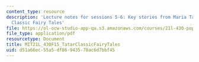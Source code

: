 ```yaml
---
content_type: resource
description: 'Lecture notes for sessions 5-6: Key stories from Maria Tatar''s The
  Classic Fairy Tales'
file: https://ol-ocw-studio-app-qa.s3.amazonaws.com/courses/21l-430-popular-culture-and-narrative-use-and-abuse-of-the-fairy-tale-fall-2015/d51a66ec55a5df86943578ac6d7bbf45_MIT21L_430F15_TatarClassicFairyTales.pdf
file_type: application/pdf
resourcetype: Document
title: MIT21L_430F15_TatarClassicFairyTales
uid: d51a66ec-55a5-df86-9435-78ac6d7bbf45
---
```

